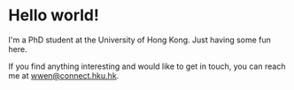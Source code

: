 # Hello world!
I'm a PhD student at the University of Hong Kong. Just having some fun here.

If you find anything interesting and would like to get in touch, you can reach me at wwen@connect.hku.hk.
